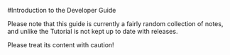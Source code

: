 #Introduction to the Developer Guide

Please note that this guide is currently a fairly random collection of notes, and unlike the Tutorial is not kept up to date with releases.

Please treat its content with caution!